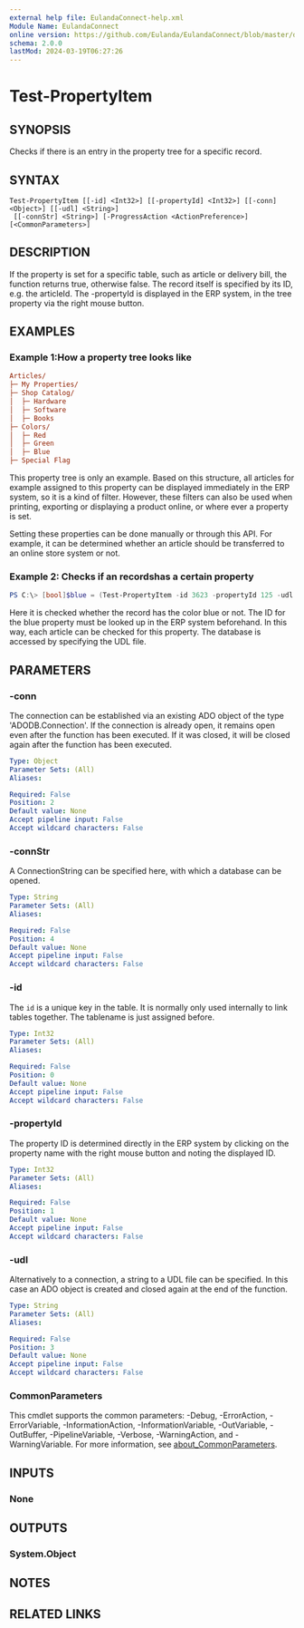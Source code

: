 ```yaml
---
external help file: EulandaConnect-help.xml
Module Name: EulandaConnect
online version: https://github.com/Eulanda/EulandaConnect/blob/master/docs/Test-PropertyItem.md
schema: 2.0.0
lastMod: 2024-03-19T06:27:26
---
```


# Test-PropertyItem

## SYNOPSIS
Checks if there is an entry in the property tree for a specific record.

## SYNTAX

```
Test-PropertyItem [[-id] <Int32>] [[-propertyId] <Int32>] [[-conn] <Object>] [[-udl] <String>]
 [[-connStr] <String>] [-ProgressAction <ActionPreference>] [<CommonParameters>]
```

## DESCRIPTION
If the property is set for a specific table, such as article or delivery bill, the function returns true, otherwise false. The record itself is specified by its ID, e.g. the articleId. The -propertyId is displayed in the ERP system, in the tree property via the right mouse button.

## EXAMPLES

### Example 1:How a property tree looks like
```ini
Articles/
├─ My Properties/
├─ Shop Catalog/
│  ├─ Hardware
│  ├─ Software
│  ├─ Books
├─ Colors/
│  ├─ Red
│  ├─ Green
│  ├─ Blue
├─ Special Flag
```

This property tree is only an example. Based on this structure, all articles for example assigned to this property can be displayed immediately in the ERP system, so it is a kind of filter. However, these filters can also be used when printing, exporting or displaying a product online, or where ever a property is set.

Setting these properties can be done manually or through this API. For example, it can be determined whether an article should be transferred to an online store system or not.

### Example 2: Checks if an recordshas a certain property
```powershell
PS C:\> [bool]$blue = (Test-PropertyItem -id 3623 -propertyId 125 -udl "C:\temp\Eulanda_1 JohnDoe.udl")
```

Here it is checked whether the record has the color blue or not. The ID for the blue property must be looked up in the ERP system beforehand.
In this way, each article can be checked for this property. The database is accessed by specifying the UDL file.

## PARAMETERS

### -conn
The connection can be established via an existing ADO object of the type 'ADODB.Connection'. If the connection is already open, it remains open even after the function has been executed. If it was closed, it will be closed again after the function has been executed.

```yaml
Type: Object
Parameter Sets: (All)
Aliases:

Required: False
Position: 2
Default value: None
Accept pipeline input: False
Accept wildcard characters: False
```

### -connStr
A ConnectionString can be specified here, with which a database can be opened.

```yaml
Type: String
Parameter Sets: (All)
Aliases:

Required: False
Position: 4
Default value: None
Accept pipeline input: False
Accept wildcard characters: False
```

### -id
The `id` is a unique key in the table. It is normally only used internally to link tables together. The tablename is just assigned before.

```yaml
Type: Int32
Parameter Sets: (All)
Aliases:

Required: False
Position: 0
Default value: None
Accept pipeline input: False
Accept wildcard characters: False
```

### -propertyId
The property ID is determined directly in the ERP system by clicking on the property name with the right mouse button and noting the displayed ID.

```yaml
Type: Int32
Parameter Sets: (All)
Aliases:

Required: False
Position: 1
Default value: None
Accept pipeline input: False
Accept wildcard characters: False
```

### -udl
Alternatively to a connection, a string to a UDL file can be specified. In this case an ADO object is created and closed again at the end of the function.

```yaml
Type: String
Parameter Sets: (All)
Aliases:

Required: False
Position: 3
Default value: None
Accept pipeline input: False
Accept wildcard characters: False
```


### CommonParameters
This cmdlet supports the common parameters: -Debug, -ErrorAction, -ErrorVariable, -InformationAction, -InformationVariable, -OutVariable, -OutBuffer, -PipelineVariable, -Verbose, -WarningAction, and -WarningVariable. For more information, see [about_CommonParameters](http://go.microsoft.com/fwlink/?LinkID=113216).

## INPUTS

### None

## OUTPUTS

### System.Object
## NOTES

## RELATED LINKS



